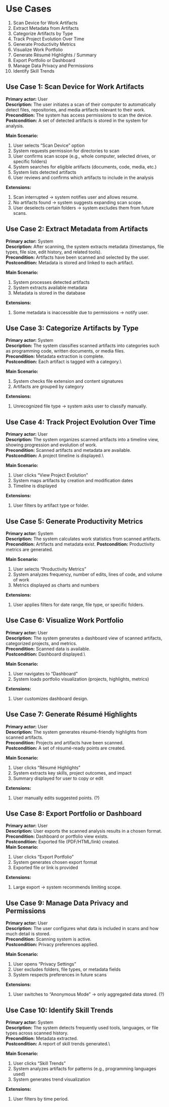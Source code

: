 # Use Cases

1. Scan Device for Work Artifacts
2. Extract Metadata from Artifacts
3. Categorize Artifacts by Type
4. Track Project Evolution Over Time
5. Generate Productivity Metrics
6. Visualize Work Portfolio
7. Generate Résumé Highlights / Summary
8. Export Portfolio or Dashboard
9. Manage Data Privacy and Permissions
10. Identify Skill Trends

## Use Case 1: Scan Device for Work Artifacts
**Primary actor:** User \
**Description:** The user initiates a scan of their computer to automatically detect files, repositories, and media artifacts relevant to their work.\
**Precondition:** The system has access permissions to scan the device.\
**Postcondition:** A set of detected artifacts is stored in the system for analysis.

**Main Scenario:**
1. User selects “Scan Device” option
2. System requests permission for directories to scan
3. User confirms scan scope (e.g., whole computer, selected drives, or specific folders)
4. System searches for eligible artifacts (documents, code, media, etc.)
5. System lists detected artifacts
6. User reviews and confirms which artifacts to include in the analysis


**Extensions:**
1. Scan interrupted → system notifies user and allows resume.
2. No artifacts found → system suggests expanding scan scope.
3. User deselects certain folders → system excludes them from future scans.

## Use Case 2: Extract Metadata from Artifacts
**Primary actor:** System\
**Description:** After scanning, the system extracts metadata (timestamps, file types, file size, edit history, and related tools).\
**Precondition:** Artifacts have been scanned and selected by the user.\
**Postcondition:** Metadata is stored and linked to each artifact.

**Main Scenario:**
1. System processes detected artifacts
2. System extracts available metadata
3. Metadata is stored in the database


**Extensions:**
1. Some metadata is inaccessible due to permissions → notify user.

## Use Case 3: Categorize Artifacts by Type
**Primary actor:** System\
**Description:** The system classifies scanned artifacts into categories such as programming code, written documents, or media files.\
**Precondition:** Metadata extraction is complete.\
**Postcondition:** Each artifact is tagged with a category.\

**Main Scenario:**
1. System checks file extension and content signatures
2. Artifacts are grouped by category


**Extensions:**
1. Unrecognized file type → system asks user to classify manually.

## Use Case 4: Track Project Evolution Over Time
**Primary actor:** User\
**Description:** The system organizes scanned artifacts into a timeline view, showing progression and evolution of work.\
**Precondition:** Scanned artifacts and metadata are available.\
**Postcondition:** A project timeline is displayed.\

**Main Scenario:**
1. User clicks “View Project Evolution”
2. System maps artifacts by creation and modification dates
3. Timeline is displayed


**Extensions:**
1. User filters by artifact type or folder.

## Use Case 5: Generate Productivity Metrics
**Primary actor:** System\
**Description:** The system calculates work statistics from scanned artifacts.\
**Precondition:** Artifacts and metadata exist.
**Postcondition:** Productivity metrics are generated.

**Main Scenario:**


1. User selects “Productivity Metrics”
2. System analyzes frequency, number of edits, lines of code, and volume of work
3. Metrics displayed as charts and numbers


**Extensions:**
1. User applies filters for date range, file type, or specific folders.

## Use Case 6: Visualize Work Portfolio
**Primary actor:** User\
**Description:** The system generates a dashboard view of scanned artifacts, categorized projects, and metrics.\
**Precondition:** Scanned data is available.\
**Postcondition:** Dashboard displayed.\

**Main Scenario:**


1. User navigates to “Dashboard”
2. System loads portfolio visualization (projects, highlights, metrics)


**Extensions:**
1. User customizes dashboard design.

## Use Case 7: Generate Résumé Highlights
**Primary actor:** User\
**Description:** The system generates résumé-friendly highlights from scanned artifacts.\
**Precondition:** Projects and artifacts have been scanned.\
**Postcondition:** A set of résumé-ready points are created.

**Main Scenario:**
1. User clicks “Résumé Highlights”
2. System extracts key skills, project outcomes, and impact
3. Summary displayed for user to copy or edit


**Extensions:**
1. User manually edits suggested points. (?)

## Use Case 8: Export Portfolio or Dashboard
**Primary actor:** User\
**Description:** User exports the scanned analysis results in a chosen format.\
**Precondition:** Dashboard or portfolio view exists.\
**Postcondition:** Exported file (PDF/HTML/link) created.\
**Main Scenario:**
1. User clicks “Export Portfolio”
2. System generates chosen export format
3. Exported file or link is provided


**Extensions:**
1. Large export → system recommends limiting scope.

## Use Case 9: Manage Data Privacy and Permissions
**Primary actor:** User\
**Description:** The user configures what data is included in scans and how much detail is stored.\
**Precondition:** Scanning system is active.\
**Postcondition:** Privacy preferences applied.

**Main Scenario:**
1. User opens “Privacy Settings”
2. User excludes folders, file types, or metadata fields
3. System respects preferences in future scans


**Extensions:**
1. User switches to “Anonymous Mode” → only aggregated data stored. (?)

## Use Case 10: Identify Skill Trends
**Primary actor:** System\
**Description:** The system detects frequently used tools, languages, or file types across scanned history.\
**Precondition:** Metadata extracted.\
**Postcondition:** A report of skill trends generated.\

**Main Scenario:**
1. User clicks “Skill Trends”
2. System analyzes artifacts for patterns (e.g., programming languages used)
3. System generates trend visualization


**Extensions:**
1. User filters by time period.